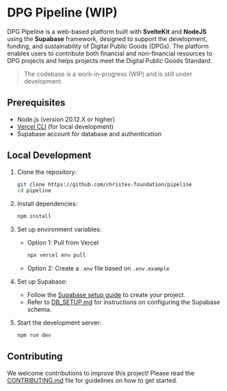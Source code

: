 # DPG Pipeline (WIP)

DPG Pipeline is a web-based platform built with **SvelteKit** and **NodeJS** using the **Supabase** framework, designed to support the development, funding, and sustainability of Digital Public Goods (DPGs). The platform enables users to contribute both financial and non-financial resources to DPG projects and helps projects meet the Digital Public Goods Standard.

> The codebase is a work-in-progress (WIP) and is still under development.

## Prerequisites

- Node.js (version 20.12.X or higher)
- [Vercel CLI](https://vercel.com/cli) (for local development)
- Supabase account for database and authentication

## Local Development

1. Clone the repository:

   ```sh
   git clone https://github.com/christex-foundation/pipeline
   cd pipeline
   ```

2. Install dependencies:

   ```sh
   npm install
   ```

3. Set up environment variables:

   - Option 1: Pull from Vercel

     ```sh
     npx vercel env pull
     ```

   - Option 2: Create a `.env` file based on `.env.example`

4. Set up Supabase:

   - Follow the [Supabase setup guide](https://supabase.com/docs/guides/getting-started) to create your project.
   - Refer to [DB_SETUP.md](https://github.com/christex-foundation/pipeline/blob/main/docs/DB_SETUP.md) for instructions on configuring the Supabase schema.

5. Start the development server:

   ```sh
   npm run dev
   ```

## Contributing

We welcome contributions to improve this project! Please read the [CONTRIBUTING.md](https://github.com/christex-foundation/pipeline/blob/main/CONTRIBUTING.md) file for guidelines on how to get started.
